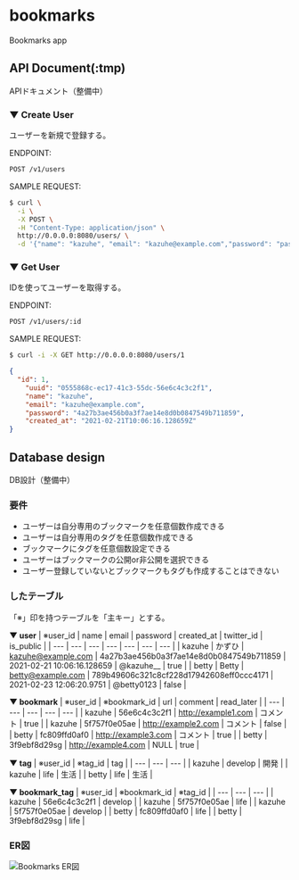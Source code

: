 # bookmarks
Bookmarks app

## API Document(:tmp)
APIドキュメント（整備中）

### ▼ Create User
ユーザーを新規で登録する。

ENDPOINT:
```bash
POST /v1/users
```

SAMPLE REQUEST:
```bash
$ curl \
  -i \
  -X POST \
  -H "Content-Type: application/json" \
  http://0.0.0.0:8080/users/ \
  -d '{"name": "kazuhe", "email": "kazuhe@example.com","password": "pass1234"}'
```

### ▼ Get User
IDを使ってユーザーを取得する。

ENDPOINT:
```bash
POST /v1/users/:id
```

SAMPLE REQUEST:
```bash
$ curl -i -X GET http://0.0.0.0:8080/users/1
```

```json
{
  "id": 1,
	"uuid": "0555868c-ec17-41c3-55dc-56e6c4c3c2f1",
	"name": "kazuhe",
	"email": "kazuhe@example.com",
	"password": "4a27b3ae456b0a3f7ae14e8d0b0847549b711859",
	"created_at": "2021-02-21T10:06:16.128659Z"
}
```

## Database design
DB設計（整備中）

### 要件
- ユーザーは自分専用のブックマークを任意個数作成できる
- ユーザーは自分専用のタグを任意個数作成できる
- ブックマークにタグを任意個数設定できる
- ユーザーはブックマークの公開or非公開を選択できる
- ユーザー登録していないとブックマークもタグも作成することはできない

### したテーブル
「※」印を持つテーブルを「主キー」とする。

__▼ user__
| ※user_id | name | email | password | created_at | twitter_id | is_public |
| --- | --- | --- | --- | --- | --- | --- |
| kazuhe | かずひ | kazuhe@example.com | 4a27b3ae456b0a3f7ae14e8d0b0847549b711859 | 2021-02-21 10:06:16.128659 | @kazuhe__ | true |
| betty | Betty | betty@example.com | 789b49606c321c8cf228d17942608eff0ccc4171 | 2021-02-23 12:06:20.9751 | @betty0123 | false |

__▼ bookmark__
| ※user_id | ※bookmark_id | url | comment | read_later |
| --- | --- | --- | --- | --- |
| kazuhe | 56e6c4c3c2f1 | http://example1.com | コメント | true |
| kazuhe | 5f757f0e05ae | http://example2.com | コメント | false |
| betty | fc809ffd0af0 | http://example3.com | コメント | true |
| betty | 3f9ebf8d29sg | http://example4.com | NULL | true |

__▼ tag__
| ※user_id | ※tag_id | tag |
| --- | --- | --- |
| kazuhe | develop | 開発 |
| kazuhe | life | 生活 |
| betty | life | 生活 |

__▼ bookmark_tag__
| ※user_id | ※bookmark_id | ※tag_id |
| --- | --- | --- |
| kazuhe | 56e6c4c3c2f1 | develop |
| kazuhe | 5f757f0e05ae | life |
| kazuhe | 5f757f0e05ae | develop |
| betty | fc809ffd0af0 | life |
| betty | 3f9ebf8d29sg | life |

### ER図
![Bookmarks ER図](https://user-images.githubusercontent.com/57878514/109179839-a7136800-77cd-11eb-812f-56ef2fd8ee9d.png)
